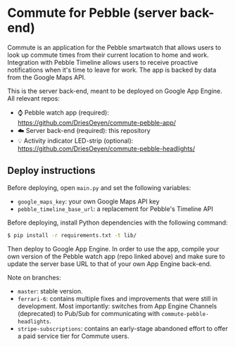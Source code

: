 # Commute for Pebble (server back-end)
Commute is an application for the Pebble smartwatch that allows users to look up commute times from their current location to home and work.
Integration with Pebble Timeline allows users to receive proactive notifications when it's time to leave for work.
The app is backed by data from the Google Maps API.

This is the server back-end, meant to be deployed on Google App Engine. All relevant repos:

- :watch: Pebble watch app (required): https://github.com/DriesOeyen/commute-pebble-app/
- :cloud: Server back-end (required): this repository
- :bulb: Activity indicator LED-strip (optional): https://github.com/DriesOeyen/commute-pebble-headlights/

## Deploy instructions
Before deploying, open `main.py` and set the following variables:

- `google_maps_key`: your own Google Maps API key
- `pebble_timeline_base_url`: a replacement for Pebble's Timeline API

Before deploying, install Python dependencies with the following command:

```sh
$ pip install -r requirements.txt -t lib/
```

Then deploy to Google App Engine.
In order to use the app, compile your own version of the Pebble watch app (repo linked above) and make sure to update the server base URL to that of your own App Engine back-end.

Note on branches:

- `master`: stable version.
- `ferrari-6`: contains multiple fixes and improvements that were still in development. Most importantly: switches from App Engine Channels (deprecated) to Pub/Sub for communicating with `commute-pebble-headlights`.
- `stripe-subscriptions`: contains an early-stage abandoned effort to offer a paid service tier for Commute users.
